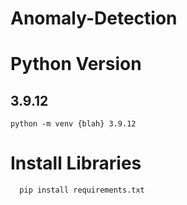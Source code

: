 # Anomaly-Detection
# Python Version
## 3.9.12
    python -m venv {blah} 3.9.12

# Install Libraries
      pip install requirements.txt
